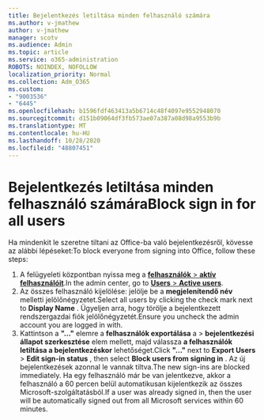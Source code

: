 ```yaml
---
title: Bejelentkezés letiltása minden felhasználó számára
ms.author: v-jmathew
author: v-jmathew
manager: scotv
ms.audience: Admin
ms.topic: article
ms.service: o365-administration
ROBOTS: NOINDEX, NOFOLLOW
localization_priority: Normal
ms.collection: Adm_O365
ms.custom:
- "9003536"
- "6445"
ms.openlocfilehash: b1596fdf463413a5b6714c48f4097e9552948070
ms.sourcegitcommit: d151b09064df3fb573ae07a387a08d98a9553b9b
ms.translationtype: MT
ms.contentlocale: hu-HU
ms.lasthandoff: 10/28/2020
ms.locfileid: "48807451"
---
```

# <a name="block-sign-in-for-all-users"></a><span data-ttu-id="c879f-102">Bejelentkezés letiltása minden felhasználó számára</span><span class="sxs-lookup"><span data-stu-id="c879f-102">Block sign in for all users</span></span>

<span data-ttu-id="c879f-103">Ha mindenkit le szeretne tiltani az Office-ba való bejelentkezésről, kövesse az alábbi lépéseket:</span><span class="sxs-lookup"><span data-stu-id="c879f-103">To block everyone from signing into Office, follow these steps:</span></span>

1. <span data-ttu-id="c879f-104">A felügyeleti központban nyissa meg a [ **felhasználók**  >  **aktív felhasználóit**](https://admin.microsoft.com/Adminportal/Home?source=applauncher#/users).</span><span class="sxs-lookup"><span data-stu-id="c879f-104">In the admin center, go to [**Users** > **Active users**](https://admin.microsoft.com/Adminportal/Home?source=applauncher#/users).</span></span>
2. <span data-ttu-id="c879f-105">Az összes felhasználó kijelölése: jelölje be a **megjelenítendő név** melletti jelölőnégyzetet.</span><span class="sxs-lookup"><span data-stu-id="c879f-105">Select all users by clicking the check mark next to **Display Name** .</span></span> <span data-ttu-id="c879f-106">Ügyeljen arra, hogy törölje a bejelentkezett rendszergazdai fiók jelölőnégyzetét.</span><span class="sxs-lookup"><span data-stu-id="c879f-106">Ensure you uncheck the admin account you are logged in with.</span></span>
3. <span data-ttu-id="c879f-107">Kattintson a **"..."** elemre a **felhasználók exportálása** a  >  **bejelentkezési állapot szerkesztése** elem mellett, majd válassza **a felhasználók letiltása a bejelentkezéskor** lehetőséget.</span><span class="sxs-lookup"><span data-stu-id="c879f-107">Click **"..."** next to **Export Users** > **Edit sign-in status** , then select **Block users from signing in** .</span></span> <span data-ttu-id="c879f-108">Az új bejelentkezések azonnal le vannak tiltva.</span><span class="sxs-lookup"><span data-stu-id="c879f-108">The new sign-ins are blocked immediately.</span></span> <span data-ttu-id="c879f-109">Ha egy felhasználó már be van jelentkezve, akkor a felhasználó a 60 percen belül automatikusan kijelentkezik az összes Microsoft-szolgáltatásból.</span><span class="sxs-lookup"><span data-stu-id="c879f-109">If a user was already signed in, then the user will be automatically signed out from all Microsoft services within 60 minutes.</span></span>
